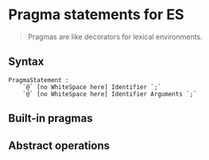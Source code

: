 # Pragma statements for ES

> Pragmas are like decorators for lexical environments.

## Syntax

```
PragmaStatement :
    `@` [no WhiteSpace here] Identifier `;`
    `@` [no WhiteSpace here] Identifier Arguments `;`
```

## Built-in pragmas

## Abstract operations
